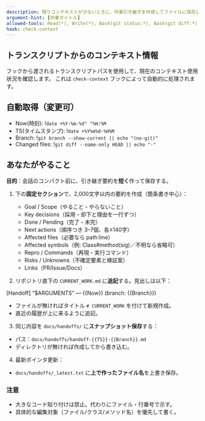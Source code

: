 ```yaml
---
description: 残りコンテキストが少ないときに、作業引き継ぎを作成してファイルに保存します（Serena不要）。
argument-hint: [作業タイトル]
allowed-tools: Read(*), Write(*), Bash(git status:*), Bash(git diff:*), Bash(git branch:*), Bash(date:+%Y%m%d-%H%M), Bash(mkdir -p docs/handoffs:*), Bash(tail:*), Bash(jq:*)
hook: check-context
---
```


## トランスクリプトからのコンテキスト情報
フックから渡されるトランスクリプトパスを使用して、現在のコンテキスト使用状況を確認します。
これは `check-context` フックによって自動的に処理されます。

## 自動取得（変更可）
- Now(時刻): !`date +%Y-%m-%d" "%H:%M`
- TS(タイムスタンプ): !`date +%Y%m%d-%H%M`
- Branch: !`git branch --show-current || echo "(no-git)"`
- Changed files: !`git diff --name-only HEAD || echo "-"`

## あなたがやること
**目的**：会話のコンパクト前に、引き継ぎ要約を**短く**作って保存する。

1) 下の**固定セクション**で、2,000文字以内の要約を作成（箇条書き中心）：
   - Goal / Scope（やること・やらないこと）
   - Key decisions（採用・却下と理由を一行ずつ）
   - Done / Pending（完了・未完）
   - Next actions（順序つき 3–7個、各≤140字）
   - Affected files（必要なら path:line）
   - Affected symbols（例: Class#method(sig)／不明なら省略可）
   - Repro / Commands（再現・実行コマンド）
   - Risks / Unknowns（不確定要素と検証案）
   - Links（PR/Issue/Docs）

2) リポジトリ直下の `CURRENT_WORK.md` に**追記**する。見出しは以下：

[Handoff] “$ARGUMENTS” — {{Now}} (branch: {{Branch}})

- ファイルが無ければタイトル `# CURRENT_WORK` を付けて新規作成。
- 直近の履歴が上に来るように追記。

3) 同じ内容を `docs/handoffs/` に**スナップショット保存**する：
- パス：`docs/handoffs/handoff-{{TS}}-{{Branch}}.md`
- ディレクトリが無ければ作成してから書き込む。

4) 最新ポインタ更新：
- `docs/handoffs/_latest.txt` に**上で作ったファイル名**を上書き保存。

### 注意
- 大きなコード貼り付けは禁止。代わりにファイル・行番号で示す。
- 具体的な編集対象（ファイル/クラス/メソッド名）を優先して書く。

